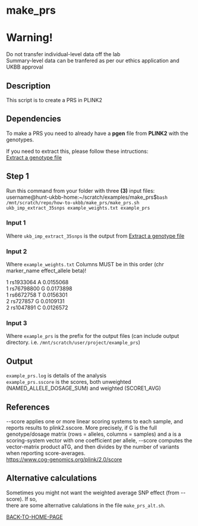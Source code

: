 # make_prs

# Warning!
Do not transfer individual-level data off the lab    
Summary-level data can be tranfered as per our ethics application and UKBB approval   

## Description
This script is to create a PRS in PLINK2 

## Dependencies
To make a PRS you need to already have a **pgen** file from **PLINK2** with the genotypes.       

If you need to extract this, please follow these intructions:        
[Extract a genotype file](https://github.com/hunt-genes/how-to-ukbb/blob/main/extract/extract.md)    

## Step 1
Run this command from your folder with three **(3)** input files:     
username@hunt-ukbb-home:~/scratch/examples/make_prs$`bash /mnt/scratch/repo/how-to-ukbb/make_prs/make_prs.sh ukb_imp_extract_35snps example_weights.txt example_prs`

### Input 1 
Where `ukb_imp_extract_35snps` is the output from [Extract a genotype file](https://github.com/hunt-genes/how-to-ukbb/blob/main/extract/extract.md)     

### Input 2 
Where `example_weights.txt` Columns MUST be in this order (chr marker_name effect_allele beta)!       

1	rs1933064	A	0.0155068    
1	rs76798800	G	0.0173898    
1	rs6672758	T	0.0156301    
2	rs727857	G	0.0109131    
2	rs1047891	C	0.0126572    

### Input 3 
Where `example_prs` is the prefix for the output files (can include output directory. i.e. `/mnt/scratch/user/project/example_prs`)        

## Output   
`example_prs.log` is details of the analysis    
`example_prs.sscore` is the scores, both unweighted (NAMED_ALLELE_DOSAGE_SUM) and weighted (SCORE1_AVG) 

## References       

--score applies one or more linear scoring systems to each sample, and reports results to plink2.sscore. More precisely, if G is the full genotype/dosage matrix (rows = alleles, columns = samples) and a is a scoring-system vector with one coefficient per allele, --score computes the vector-matrix product aTG, and then divides by the number of variants when reporting score-averages.    
https://www.cog-genomics.org/plink/2.0/score    

## Alternative calculations    
Sometimes you might not want the weighted average SNP effect (from --score). If so,     
there are some alternative calulations in the file `make_prs_alt.sh`.     

[BACK-TO-HOME-PAGE](https://github.com/hunt-genes/how-to-ukbb)
